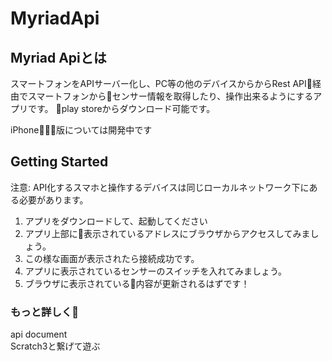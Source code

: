 # MyriadApi

## Myriad Apiとは
スマートフォンをAPIサーバー化し、PC等の他のデバイスからからRest API経由でスマートフォンからセンサー情報を取得したり、操作出来るようにするアプリです。
  
play storeからダウンロード可能です。
  
iPhone版については開発中です

## Getting Started

注意: API化するスマホと操作するデバイスは同じローカルネットワーク下にある必要があります。

1. アプリをダウンロードして、起動してください
1. アプリ上部に表示されているアドレスにブラウザからアクセスしてみましょう。
1. この様な画面が表示されたら接続成功です。
1. アプリに表示されているセンサーのスイッチを入れてみましょう。  
1. ブラウザに表示されている内容が更新されるはずです！

###  もっと詳しく
api document  
Scratch3と繋げて遊ぶ  
